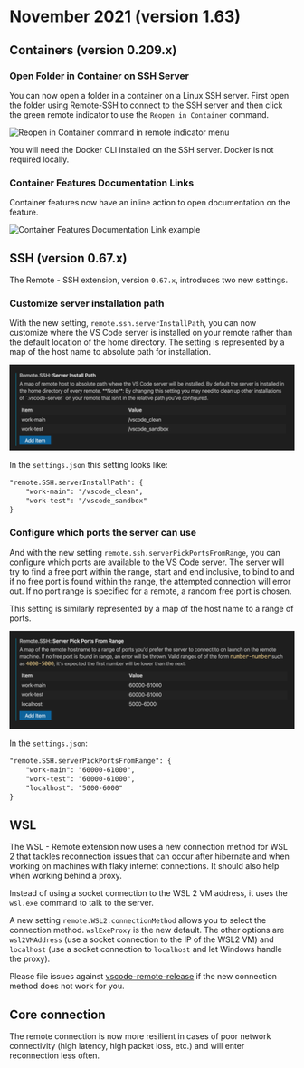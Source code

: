 # November 2021 (version 1.63)

## Containers (version 0.209.x)

### Open Folder in Container on SSH Server

You can now open a folder in a container on a Linux SSH server. First open the folder using Remote-SSH to connect to the SSH server and then click the green remote indicator to use the `Reopen in Container` command.

![Reopen in Container command in remote indicator menu](images/1_63/reopen-in-container-from-ssh.png)

You will need the Docker CLI installed on the SSH server. Docker is not required locally.

### Container Features Documentation Links

Container features now have an inline action to open documentation on the feature.

![Container Features Documentation Link example](images/1_63/container-features-documentation-links.png)

## SSH (version 0.67.x)

The Remote - SSH extension, version `0.67.x`, introduces two new settings.

### Customize server installation path

With the new setting, `remote.ssh.serverInstallPath`, you can now customize where the VS Code server is installed on your remote rather than the default location of the home directory. The setting is represented by a map of the host name to absolute path for installation.

![The setting for installation paths in the settings editor](images/1_63/ssh-server-path-setting.png)

In the `settings.json` this setting looks like:
```
"remote.SSH.serverInstallPath": {
    "work-main": "/vscode_clean",
    "work-test": "/vscode_sandbox"
}
```

### Configure which ports the server can use

And with the new setting `remote.ssh.serverPickPortsFromRange`, you can configure which ports are available to the VS Code server. The server will try to find a free port within the range, start and end inclusive, to bind to and if no free port is found within the range, the attempted connection will error out. If no port range is specified for a remote, a random free port is chosen.

This setting is similarly represented by a map of the host name to a range of ports.

![The setting for port ranges in the settings editor](images/1_63/ssh-port-range-setting.png)

In the `settings.json`:
```
"remote.SSH.serverPickPortsFromRange": {
    "work-main": "60000-61000",
    "work-test": "60000-61000",
    "localhost": "5000-6000"
}
```

## WSL

The WSL - Remote extension now uses a new connection method for WSL 2 that tackles reconnection issues that can occur after hibernate and when working on machines with flaky internet connections. It should also help when working behind a proxy.

Instead of using a socket connection to the WSL 2 VM address, it uses the `wsl.exe` command to talk to the server.

A new setting `remote.WSL2.connectionMethod` allows you to select the connection method. `wslExeProxy` is the new default. The other options are `wsl2VMAddress` (use a socket connection to the IP of the WSL2 VM) and `localhost` (use a socket connection to `localhost` and let Windows handle the proxy).

Please file issues against [vscode-remote-release](https://github.com/microsoft/vscode-remote-release/issues) if the new connection method does not work for you.

## Core connection

The remote connection is now more resilient in cases of poor network connectivity (high latency, high packet loss, etc.) and will enter reconnection less often.
